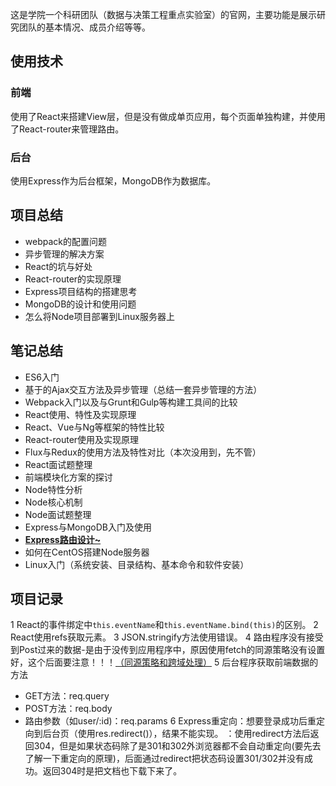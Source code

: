 这是学院一个科研团队（数据与决策工程重点实验室）的官网，主要功能是展示研究团队的基本情况、成员介绍等等。

## 使用技术

### 前端
使用了React来搭建View层，但是没有做成单页应用，每个页面单独构建，并使用了React-router来管理路由。

### 后台
使用Express作为后台框架，MongoDB作为数据库。

## 项目总结
- webpack的配置问题
- 异步管理的解决方案
- React的坑与好处
- React-router的实现原理
- Express项目结构的搭建思考
- MongoDB的设计和使用问题
- 怎么将Node项目部署到Linux服务器上

## 笔记总结

- ES6入门
- 基于的Ajax交互方法及异步管理（总结一套异步管理的方法）
- Webpack入门以及与Grunt和Gulp等构建工具间的比较
- React使用、特性及实现原理
- React、Vue与Ng等框架的特性比较
- React-router使用及实现原理
- Flux与Redux的使用方法及特性对比（本次没用到，先不管）
- React面试题整理
- 前端模块化方案的探讨
- Node特性分析
- Node核心机制
- Node面试题整理
- Express与MongoDB入门及使用
- [**Express路由设计~**](https://github.com/fdzqz/lab/blob/master/book/Express%E8%B7%AF%E7%94%B1%E8%AE%BE%E8%AE%A1.md)
- 如何在CentOS搭建Node服务器
- Linux入门（系统安装、目录结构、基本命令和软件安装）

## 项目记录

1 React的事件绑定中```this.eventName```和```this.eventName.bind(this)```的区别。
2 React使用refs获取元素。
3 JSON.stringify方法使用错误。
4 路由程序没有接受到Post过来的数据-是由于没传到应用程序中，原因使用fetch的同源策略没有设置好，这个后面要注意！！！[（同源策略和跨域处理）](https://segmentfault.com/q/1010000006136735?_ea=1026530)
5 后台程序获取前端数据的方法
- GET方法：req.query
- POST方法：req.body
- 路由参数（如user/:id)：req.params
6 Express重定向：想要登录成功后重定向到后台页（使用res.redirect()），结果不能实现。
：使用redirect方法后返回304，但是如果状态码除了是301和302外浏览器都不会自动重定向(要先去了解一下重定向的原理)，后面通过redirect把状态码设置301/302并没有成功。返回304时是把文档也下载下来了。